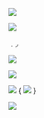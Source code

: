 

![](https://64.media.tumblr.com/742a2145ae030762f938de7254aec0e9/3461ade0a7114c32-68/s2048x3072/fd73f5d37ed1818b196b091896d7cc56368e520d.pnj)


![](https://64.media.tumblr.com/5bb350abdaf419ed1153faced866099a/c618a8dbf3dea5a5-38/s540x810/b227d9cfe7844c7e083253e4f212841021f2f261.pnj)

﹒◞⠀

![](https://images.cooltext.com/5717130.png)


  


  
   ![](https://images.cooltext.com/5717129.png) 

![](https://images.cooltext.com/5717128.png) { ![](https://64.media.tumblr.com/0dd96b649867d0a59ac99cd179c8a649/8fa2c085185c0dd9-b9/s100x200/5634a200f87dcc7ad25ab42095a4783afae4d64e.gifv) }


![](https://64.media.tumblr.com/2e31ad5a11add92cda28c0634f58d72d/3461ade0a7114c32-59/s2048x3072/cd00528b63b1bf0cb06e8c272541b897b49b031f.pnj)
